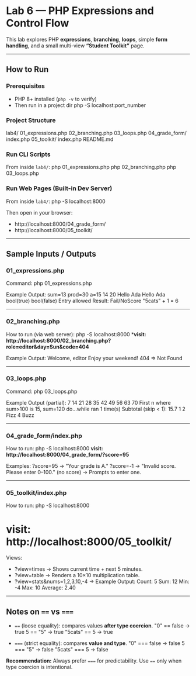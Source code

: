 # Lab 6 — PHP Expressions and Control Flow

This lab explores PHP **expressions**, **branching**, **loops**, simple **form handling**, and a small multi-view **“Student Toolkit”** page.

---

## How to Run

### Prerequisites
- PHP 8+ installed (`php -v` to verify)
- Then run in a project dir php -S localhost:port_number

### Project Structure
lab4/
  01_expressions.php
  02_branching.php
  03_loops.php
  04_grade_form/
    index.php
  05_toolkit/
    index.php
  README.md

### Run CLI Scripts
From inside `lab4/`:
php 01_expressions.php
php 02_branching.php
php 03_loops.php

### Run Web Pages (Built-in Dev Server)
From inside `lab4/`:
php -S localhost:8000

Then open in your browser:
- http://localhost:8000/04_grade_form/
- http://localhost:8000/05_toolkit/

---

## Sample Inputs / Outputs

### 01_expressions.php
Command:
php 01_expressions.php

Example Output:
sum=13 prod=30 a=15
14
20
Hello Ada
Hello Ada
bool(true)
bool(false)
Entry allowed
Result: Fail/NoScore
"5cats" + 1 = 6

---

### 02_branching.php
How to run (via web server):
php -S localhost:8000
***visit: http://localhost:8000/02_branching.php?role=editor&day=Sun&code=404**

Example Output:
Welcome, editor
Enjoy your weekend!
404 => Not Found

---

### 03_loops.php
Command:
php 03_loops.php

Example Output (partial):
7 14 21 28 35 42 49 56 63 70
First n where sum>100 is 15, sum=120
do...while ran 1 time(s)
Subtotal (skip < 1): 15.7
1
2
Fizz
4
Buzz


---

### 04_grade_form/index.php
How to run:
php -S localhost:8000
**visit: http://localhost:8000/04_grade_form/?score=95**

Examples:
?score=95  -> "Your grade is A."
?score=-1  -> "Invalid score. Please enter 0–100."
(no score) -> Prompts to enter one.

---

### 05_toolkit/index.php
How to run:
php -S localhost:8000
# visit: http://localhost:8000/05_toolkit/

Views:
- ?view=times  -> Shows current time + next 5 minutes.
- ?view=table  -> Renders a 10×10 multiplication table.
- ?view=stats&nums=1,2,3,10,-4  -> Example Output:
Count: 5
Sum: 12
Min: -4
Max: 10
Average: 2.40

---

## Notes on `==` vs `===`

- `==` (loose equality): compares values **after type coercion**.
  "0" == false   -> true
  5 == "5"       -> true
  "5cats" == 5   -> true

- `===` (strict equality): compares **value and type**.
  "0" === false  -> false
  5 === "5"      -> false
  "5cats" === 5  -> false

**Recommendation:** Always prefer `===` for predictability. Use `==` only when type coercion is intentional.
